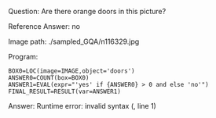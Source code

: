 Question: Are there orange doors in this picture?

Reference Answer: no

Image path: ./sampled_GQA/n116329.jpg

Program:

```
BOX0=LOC(image=IMAGE,object='doors')
ANSWER0=COUNT(box=BOX0)
ANSWER1=EVAL(expr="'yes' if {ANSWER0} > 0 and else 'no'")
FINAL_RESULT=RESULT(var=ANSWER1)
```
Answer: Runtime error: invalid syntax (<string>, line 1)


